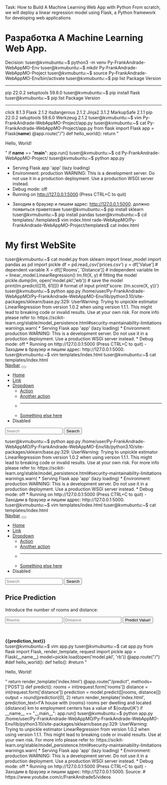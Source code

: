 Task:
How to Build A Machine Learning Web App with Python
From scratch, we will deploy a linear regression model using Flask, a Python framework for developing web applications
# Разработка A Machine Learning Web App.
Decision:
tuser@kvmubuntu:~$ python3 -m venv Py-FrankAndrade-WebAppMO-Env
tuser@kvmubuntu:~$ mkdir Py-FrankAndrade-WebAppMO-Project
tuser@kvmubuntu:~$ source Py-FrankAndrade-WebAppMO-Env/bin/activate
tuser@kvmubuntu:~$ pip list
Package    Version
---------- -------
pip        22.0.2
setuptools 59.6.0
tuser@kvmubuntu:~$ pip install flask
tuser@kvmubuntu:~$ pip list
Package      Version
------------ -------
click        8.1.3
Flask        2.1.2
itsdangerous 2.1.2
Jinja2       3.1.2
MarkupSafe   2.1.1
pip          22.0.2
setuptools   59.6.0
Werkzeug     2.1.2
tuser@kvmubuntu:~$ vim Py-FrankAndrade-WebAppMO-Project/app.py
tuser@kvmubuntu:~$ cat Py-FrankAndrade-WebAppMO-Project/app.py
from flask import Flask
app = Flask(__name__)
@app.route("/")
def hello_world():
    return "<p>Hello, World!</p>"
if __name__ == "__main__":
    app.run()
tuser@kvmubuntu:~$ cd Py-FrankAndrade-WebAppMO-Project/
tuser@kvmubuntu:~$ python app.py
 * Serving Flask app 'app' (lazy loading)
 * Environment: production
   WARNING: This is a development server. Do not use it in a production deployment.
   Use a production WSGI server instead.
 * Debug mode: off
 * Running on http://127.0.0.1:5000 (Press CTRL+C to quit)
- Заходим в браузер и пишем адрес: http://127.0.0.1:5000. должно появиться приветсвие
tuser@kvmubuntu:~$ pip install sklearn
tuser@kvmubuntu:~$ pip install pandas
tuser@kvmubuntu:~$ cd templates/
/templates$ vim index.html
rade-WebAppMO/Py-FrankAndrade-WebAppMO-Project/templates$ cat index.html
<!DOCTYPE html>
<html>
<head>
    <meta charset="utf-8">
    <title> Web App MO </title>
</head>
<body>
    <h1>My first WebSite</h1>
</body>
</html>
tuser@kvmubuntu:~$ cat model.py
from sklearn import linear_model
import pandas as pd
import pickle
df = pd.read_csv('prices.csv')
y = df['Value'] # dependent variable
X = df[['Rooms', 'Distance']] # independent variable
lm = linear_model.LinearRegression()
lm.fit(X, y) # fitting the model
pickle.dump(lm, open('model.pkl','wb')) # save the model
print(lm.predict([[15, 61]]))  # format of input
print(f'score: {lm.score(X, y)}')
tuser@kvmubuntu:~$ python app.py
/home/user/Py-FrankAndrade-WebAppMO/Py-FrankAndrade-WebAppMO-Env/lib/python3.10/site-packages/sklearn/base.py:329: UserWarning: Trying to unpickle estimator LinearRegression from version 1.0.2 when using version 1.1.1. This might lead to breaking code or invalid results. Use at your own risk. For more info please refer to:
https://scikit-learn.org/stable/model_persistence.html#security-maintainability-limitations
  warnings.warn(
 * Serving Flask app 'app' (lazy loading)
 * Environment: production
   WARNING: This is a development server. Do not use it in a production deployment.
   Use a production WSGI server instead.
 * Debug mode: off
 * Running on http://127.0.0.1:5000 (Press CTRL+C to quit)
- Заходим в браузер и пишем адрес: http://127.0.0.1:5000.
tuser@kvmubuntu:~$ vim templates/index.html
tuser@kvmubuntu:~$ cat templates/index.html
<!DOCTYPE html>
<html>
<head>
    <meta charset="utf-8">
    <title> Web App MO </title>
    <!-- CSS -->
    <link href="https://cdn.jsdelivr.net/npm/bootstrap@5.1.3/dist/css/bootstrap.min.css" rel="stylesheet" integrity="sha384-1BmE4kWBq78iYhFldvKuhfTAU6auU8tT94WrHftjDbrCEXSU1oBoqyl2QvZ6jIW3" crossorigin="anonymous">
    <!-- Navbar -->
    <nav class="navbar navbar-expand-lg navbar-dark bg-dark">
      <div class="container-fluid">
        <a class="navbar-brand" href="#">Navbar</a>
        <button class="navbar-toggler" type="button" data-bs-toggle="collapse" data-bs-target="#navbarSupportedContent" aria-controls="navbarSupportedContent" aria-expanded="false" aria-label="Toggle navigation">
          <span class="navbar-toggler-icon"></span>
        </button>
        <div class="collapse navbar-collapse" id="navbarSupportedContent">
          <ul class="navbar-nav me-auto mb-2 mb-lg-0">
            <li class="nav-item">
              <a class="nav-link active" aria-current="page" href="#">Home</a>
            </li>
            <li class="nav-item">
              <a class="nav-link" href="#">Link</a>
            </li>
            <li class="nav-item dropdown">
              <a class="nav-link dropdown-toggle" href="#" id="navbarDropdown" role="button" data-bs-toggle="dropdown" aria-expanded="false">
                Dropdown
              </a>
              <ul class="dropdown-menu" aria-labelledby="navbarDropdown">
                <li><a class="dropdown-item" href="#">Action</a></li>
                <li><a class="dropdown-item" href="#">Another action</a></li>
                <li><hr class="dropdown-divider"></li>
                <li><a class="dropdown-item" href="#">Something else here</a></li>
              </ul>
            </li>
            <li class="nav-item">
              <a class="nav-link disabled">Disabled</a>
            </li>
          </ul>
          <form class="d-flex">
            <input class="form-control me-2" type="search" placeholder="Search" aria-label="Search">
            <button class="btn btn-outline-success" type="submit">Search</button>
          </form>
        </div>
      </div>
    </nav>    
</head>
<body>
    <!--<h1>My first WebSite</h1>-->
</body>
</html>
tuser@kvmubuntu:~$ python app.py
/home/user/Py-FrankAndrade-WebAppMO/Py-FrankAndrade-WebAppMO-Env/lib/python3.10/site-packages/sklearn/base.py:329: UserWarning: Trying to unpickle estimator LinearRegression from version 1.0.2 when using version 1.1.1. This might lead to breaking code or invalid results. Use at your own risk. For more info please refer to:
https://scikit-learn.org/stable/model_persistence.html#security-maintainability-limitations
  warnings.warn(
 * Serving Flask app 'app' (lazy loading)
 * Environment: production
   WARNING: This is a development server. Do not use it in a production deployment.
   Use a production WSGI server instead.
 * Debug mode: off
 * Running on http://127.0.0.1:5000 (Press CTRL+C to quit)
- Заходим в браузер и пишем адрес: http://127.0.0.1:5000.
tuser@kvmubuntu:~$ vim templates/index.html
tuser@kvmubuntu:~$ cat templates/index.html
<!DOCTYPE html>
<html>
<head>
    <meta charset="utf-8">
    <title> Web App MO </title>
    <!-- CSS -->
    <link href="https://cdn.jsdelivr.net/npm/bootstrap@5.1.3/dist/css/bootstrap.min.css" rel="stylesheet" integrity="sha384-1BmE4kWBq78iYhFldvKuhfTAU6auU8tT94WrHftjDbrCEXSU1oBoqyl2QvZ6jIW3" crossorigin="anonymous">
    <!-- Navbar -->
    <nav class="navbar navbar-expand-lg navbar-dark bg-dark">
      <div class="container-fluid">
        <a class="navbar-brand" href="#">Navbar</a>
        <button class="navbar-toggler" type="button" data-bs-toggle="collapse" data-bs-target="#navbarSupportedContent" aria-controls="navbarSupportedContent" aria-expanded="false" aria-label="Toggle navigation">
          <span class="navbar-toggler-icon"></span>
        </button>
        <div class="collapse navbar-collapse" id="navbarSupportedContent">
          <ul class="navbar-nav me-auto mb-2 mb-lg-0">
            <li class="nav-item">
              <a class="nav-link active" aria-current="page" href="#">Home</a>
            </li>
            <li class="nav-item">
              <a class="nav-link" href="#">Link</a>
            </li>
            <li class="nav-item dropdown">
              <a class="nav-link dropdown-toggle" href="#" id="navbarDropdown" role="button" data-bs-toggle="dropdown" aria-expanded="false">
                Dropdown
              </a>
              <ul class="dropdown-menu" aria-labelledby="navbarDropdown">
                <li><a class="dropdown-item" href="#">Action</a></li>
                <li><a class="dropdown-item" href="#">Another action</a></li>
                <li><hr class="dropdown-divider"></li>
                <li><a class="dropdown-item" href="#">Something else here</a></li>
              </ul>
            </li>
            <li class="nav-item">
              <a class="nav-link disabled">Disabled</a>
            </li>
          </ul>
          <form class="d-flex">
            <input class="form-control me-2" type="search" placeholder="Search" aria-label="Search">
            <button class="btn btn-outline-success" type="submit">Search</button>
          </form>
        </div>
      </div>
    </nav>    
</head>
<body>
    <!--<h1>My first WebSite</h1>-->
    <div class="login">
        <h2>Price Prediction</h2>
            <p>Introduce the number of rooms and distance:</p>
            <form action="{{url_for('predict')}}" method="post">
                <input type="text" name="rooms" placeholder="Rooms" required="required">
                <input type="text" name="distance" placeholder="Distance" required="required">
                <button type="submit" class="btn btn-primary btn-block btn-large"> Predict Value!</button>
            </form>
            <br>
            <br>    
        <b>{{prediction_text}}</b>
    </div>
</body>
</html>
tuser@kvmubuntu:~$ vim app.py
tuser@kvmubuntu:~$ cat app.py
from flask import Flask, render_template, request
import pickle
app = Flask(__name__)
model=pickle.load(open('model.pkl', 'rb'))
@app.route("/")
#def hello_world():
def hello():
    #return "<p>Hello, World!</p>"
    return render_template('index.html')
@app.route("/predict", methods=['POST'])
def predict():
    rooms = int(request.form['rooms'])
    distance = int(request.form['distance'])
    prediction = model.predict([[rooms, distance]])
    output = round(prediction[0], 2)
    return render_template('index.html', prediction_text=f'A house with {rooms} rooms per dwelling and located {distance} km to employment centers has a value of ${output}K')
if __name__ == "__main__":
    app.run()
tuser@kvmubuntu:~$ python app.py
/home/user/Py-FrankAndrade-WebAppMO/Py-FrankAndrade-WebAppMO-Env/lib/python3.10/site-packages/sklearn/base.py:329: UserWarning: Trying to unpickle estimator LinearRegression from version 1.0.2 when using version 1.1.1. This might lead to breaking code or invalid results. Use at your own risk. For more info please refer to:
https://scikit-learn.org/stable/model_persistence.html#security-maintainability-limitations
  warnings.warn(
 * Serving Flask app 'app' (lazy loading)
 * Environment: production
   WARNING: This is a development server. Do not use it in a production deployment.
   Use a production WSGI server instead.
 * Debug mode: off
 * Running on http://127.0.0.1:5000 (Press CTRL+C to quit)
- Заходим в браузер и пишем адрес: http://127.0.0.1:5000.
Source:
# https://www.youtube.com/c/FrankAndrade5/videos